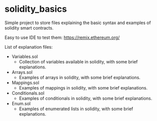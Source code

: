 # solidity_basics

Simple project to store files explaining the basic syntax and examples of solidity smart contracts.

Easy to use IDE to test them: https://remix.ethereum.org/

List of explanation files:
* Variables.sol
  * Collection of variables available in solidity, with some brief explanations.
* Arrays.sol
  * Examples of arrays in solidity, with some brief explanations.
* Mappings.sol
  * Examples of mappings in solidity, with some brief explanations.
* Conditionals.sol
   * Examples of conditionals in solidity, with some brief explanations.
* Enum.sol
   * Examples of enumerated lists in solidity, with some brief explanations.
